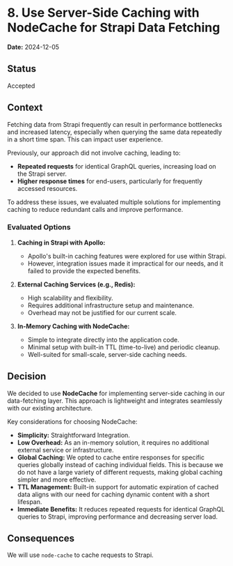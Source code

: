 # 8. Use Server-Side Caching with NodeCache for Strapi Data Fetching

**Date:** 2024-12-05

## Status

Accepted

## Context

Fetching data from Strapi frequently can result in performance
bottlenecks and increased latency, especially when querying the same
data repeatedly in a short time span. This can impact user experience.

Previously, our approach did not involve caching, leading to:

- **Repeated requests** for identical GraphQL queries, increasing load on the Strapi server.
- **Higher response times** for end-users, particularly for frequently accessed resources.

To address these issues, we evaluated multiple solutions for
implementing caching to reduce redundant calls and improve performance.

### Evaluated Options

1. **Caching in Strapi with Apollo:**

   - Apollo's built-in caching features were explored for use within Strapi.
   - However, integration issues made it impractical for our needs, and it failed to provide the expected benefits.

2. **External Caching Services (e.g., Redis):**

   - High scalability and flexibility.
   - Requires additional infrastructure setup and maintenance.
   - Overhead may not be justified for our current scale.

3. **In-Memory Caching with NodeCache:**
   - Simple to integrate directly into the application code.
   - Minimal setup with built-in TTL (time-to-live) and periodic cleanup.
   - Well-suited for small-scale, server-side caching needs.

## Decision

We decided to use **NodeCache** for implementing server-side caching in our data-fetching layer.
This approach is lightweight and integrates seamlessly with our existing architecture.

Key considerations for choosing NodeCache:

- **Simplicity:** Straightforward Integration.
- **Low Overhead:** As an in-memory solution, it requires no additional external service or infrastructure.
- **Global Caching:** We opted to cache entire responses for specific queries globally instead of caching individual fields. This is because we do not have a large variety of different requests, making global caching simpler and more effective.
- **TTL Management:** Built-in support for automatic expiration of cached data aligns with our need for caching dynamic content with a short lifespan.
- **Immediate Benefits:** It reduces repeated requests for identical GraphQL queries to Strapi, improving performance and decreasing server load.

## Consequences

We will use `node-cache` to cache requests to Strapi.
